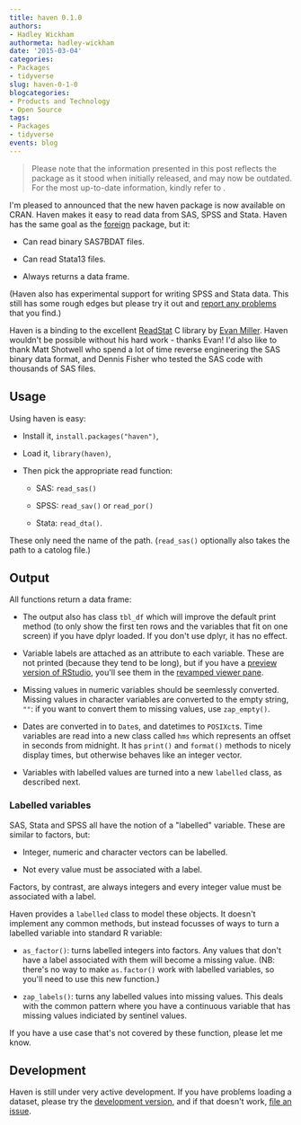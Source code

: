 ```yaml
---
title: haven 0.1.0
authors: 
- Hadley Wickham
authormeta: hadley-wickham
date: '2015-03-04'
categories:
- Packages
- tidyverse
slug: haven-0-1-0
blogcategories:
- Products and Technology
- Open Source
tags:
- Packages
- tidyverse
events: blog
---
```


<blockquote>
<p class="body-md-regular body-sm-regular">
Please note that the information presented in this post reflects the package as it stood when initially released, and may now be outdated. For the most up-to-date information, kindly refer to <https://haven.tidyverse.org/>.
</p>
</blockquote>

I'm pleased to announced that the new haven package is now available on CRAN. Haven makes it easy to read data from SAS, SPSS and Stata. Haven has the same goal as the [foreign](http://cran.r-project.org/package=foreign) package, but it:

  * Can read binary SAS7BDAT files.

  * Can read Stata13 files.

  * Always returns a data frame.

(Haven also has experimental support for writing SPSS and Stata data. This still has some rough edges but please try it out and [report any problems](https://github.com/hadley/haven/issues) that you find.)

Haven is a binding to the excellent [ReadStat](http://github.com/WizardMac/ReadStat/issues) C library by [Evan Miller](http://www.evanmiller.org). Haven wouldn't be possible without his hard work - thanks Evan! I'd also like to thank Matt Shotwell who spend a lot of time reverse engineering the SAS binary data format, and Dennis Fisher who tested the SAS code with thousands of SAS files.

## Usage

Using haven is easy:

  * Install it, `install.packages("haven")`,

  * Load it, `library(haven)`,

  * Then pick the appropriate read function:

    * SAS: `read_sas()`

    * SPSS: `read_sav()` or `read_por()`

    * Stata: `read_dta()`.

These only need the name of the path. (`read_sas()` optionally also takes the path to a catolog file.)

## Output

All functions return a data frame:

  * The output also has class `tbl_df` which will improve the default print method (to only show the first ten rows and the variables that fit on one screen) if you have dplyr loaded. If you don't use dplyr, it has no effect.

  * Variable labels are attached as an attribute to each variable. These are not printed (because they tend to be long), but if you have a [preview version of RStudio](https://www.rstudio.com/products/rstudio/download/preview/), you'll see them in the [revamped viewer pane](https://blog.rstudio.com/2015/02/24/rstudio-v0-99-preview-data-viewer-improvements/).

  * Missing values in numeric variables should be seemlessly converted. Missing values in character variables are converted to the empty string, `""`: if you want to convert them to missing values, use `zap_empty()`.

  * Dates are converted in to `Date`s, and datetimes to `POSIXct`s. Time variables are read into a new class called `hms` which represents an offset in seconds from midnight. It has `print()` and `format()` methods to nicely display times, but otherwise behaves like an integer vector.

  * Variables with labelled values are turned into a new `labelled` class, as described next.

### Labelled variables

SAS, Stata and SPSS all have the notion of a "labelled" variable. These are similar to factors, but:

  * Integer, numeric and character vectors can be labelled.

  * Not every value must be associated with a label.

Factors, by contrast, are always integers and every integer value must be associated with a label.

Haven provides a `labelled` class to model these objects. It doesn't implement any common methods, but instead focusses of ways to turn a labelled variable into standard R variable:

  * `as_factor()`: turns labelled integers into factors. Any values that don't have a label associated with them will become a missing value. (NB: there's no way to make `as.factor()` work with labelled variables, so you'll need to use this new function.)

  * `zap_labels()`: turns any labelled values into missing values. This deals with the common pattern where you have a continuous variable that has missing values indiciated by sentinel values.

If you have a use case that's not covered by these function, please let me know.

## Development

Haven is still under very active development. If you have problems loading a dataset, please try the [development version](https://github.com/hadley/haven), and if that doesn't work, [file an issue](https://github.com/hadley/haven/issues).

